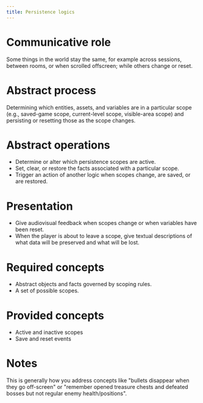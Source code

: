 ```yaml
---
title: Persistence logics 
---
```


# Communicative role

Some things in the world stay the same, for example across sessions, between rooms, or when scrolled offscreen; while others change or reset.

# Abstract process

Determining which entities, assets, and variables are in a particular scope (e.g., saved-game scope, current-level scope, visible-area scope) and persisting or resetting those as the scope changes.

# Abstract operations

* Determine or alter which persistence scopes are active.
* Set, clear, or restore the facts associated with a particular scope.
* Trigger an action of another logic when scopes change, are saved, or are restored.

# Presentation

* Give audiovisual feedback when scopes change or when variables have been reset.
* When the player is about to leave a scope, give textual descriptions of what data will be preserved and what will be lost.

# Required concepts

* Abstract objects and facts governed by scoping rules.
* A set of possible scopes.

# Provided concepts 

* Active and inactive scopes
* Save and reset events

# Notes

This is generally how you address concepts like "bullets disappear when they go off-screen" or "remember opened treasure chests and defeated bosses but not regular enemy health/positions".
